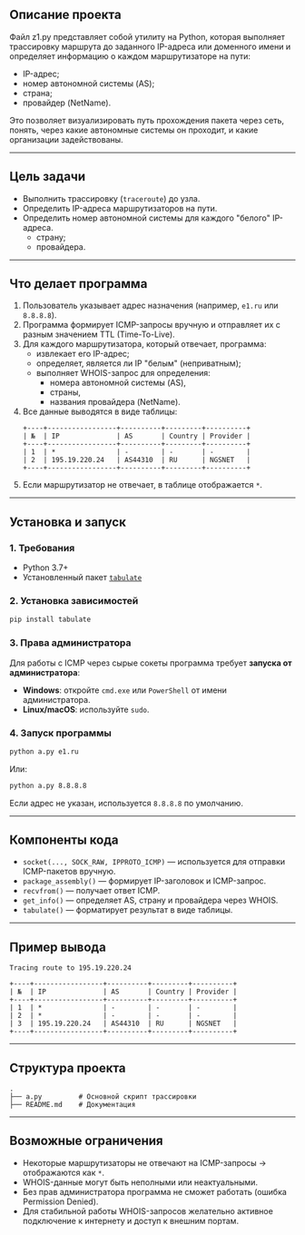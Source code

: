 

## Описание проекта

Файл z1.py представляет собой утилиту на Python, которая выполняет трассировку маршрута до заданного IP-адреса или доменного имени и определяет информацию о каждом маршрутизаторе на пути:

- IP-адрес;
- номер автономной системы (AS);
- страна;
- провайдер (NetName).

Это позволяет визуализировать путь прохождения пакета через сеть, понять, через какие автономные системы он проходит, и какие организации задействованы.

---

## Цель задачи
- Выполнить трассировку (`traceroute`) до узла.
- Определить IP-адреса маршрутизаторов на пути.
- Определить номер автономной системы для каждого "белого" IP-адреса.
  - страну;
  - провайдера.

---

## Что делает программа

1. Пользователь указывает адрес назначения (например, `e1.ru` или `8.8.8.8`).
2. Программа формирует ICMP-запросы вручную и отправляет их с разным значением TTL (Time-To-Live).
3. Для каждого маршрутизатора, который отвечает, программа:
   - извлекает его IP-адрес;
   - определяет, является ли IP "белым" (неприватным);
   - выполняет WHOIS-запрос для определения:
     - номера автономной системы (AS),
     - страны,
     - названия провайдера (NetName).
4. Все данные выводятся в виде таблицы:
   ```
   +----+-----------------+----------+---------+----------+
   | №  | IP              | AS       | Country | Provider |
   +----+-----------------+----------+---------+----------+
   | 1  | *               | -        | -       | -        |
   | 2  | 195.19.220.24   | AS44310  | RU      | NGSNET   |
   +----+-----------------+----------+---------+----------+
   ```
5. Если маршрутизатор не отвечает, в таблице отображается `*`.

---

## Установка и запуск

### 1. Требования

- Python 3.7+
- Установленный пакет [`tabulate`](https://pypi.org/project/tabulate/)

### 2. Установка зависимостей

```bash
pip install tabulate
```

### 3. Права администратора

Для работы с ICMP через сырые сокеты программа требует **запуска от администратора**:

- **Windows**: откройте `cmd.exe` или `PowerShell` от имени администратора.
- **Linux/macOS**: используйте `sudo`.

### 4. Запуск программы

```bash
python a.py e1.ru
```

Или:

```bash
python a.py 8.8.8.8
```

Если адрес не указан, используется `8.8.8.8` по умолчанию.

---

## Компоненты кода

- `socket(..., SOCK_RAW, IPPROTO_ICMP)` — используется для отправки ICMP-пакетов вручную.
- `package_assembly()` — формирует IP-заголовок и ICMP-запрос.
- `recvfrom()` — получает ответ ICMP.
- `get_info()` — определяет AS, страну и провайдера через WHOIS.
- `tabulate()` — форматирует результат в виде таблицы.

---

## Пример вывода

```
Tracing route to 195.19.220.24

+----+-----------------+----------+---------+----------+
| №  | IP              | AS       | Country | Provider |
+----+-----------------+----------+---------+----------+
| 1  | *               | -        | -       | -        |
| 2  | *               | -        | -       | -        |
| 3  | 195.19.220.24   | AS44310  | RU      | NGSNET   |
+----+-----------------+----------+---------+----------+
```

---

## Структура проекта

```
.
├── a.py         # Основной скрипт трассировки
├── README.md    # Документация
```

---

## Возможные ограничения

- Некоторые маршрутизаторы не отвечают на ICMP-запросы → отображаются как `*`.
- WHOIS-данные могут быть неполными или неактуальными.
- Без прав администратора программа не сможет работать (ошибка Permission Denied).
- Для стабильной работы WHOIS-запросов желательно активное подключение к интернету и доступ к внешним портам.
